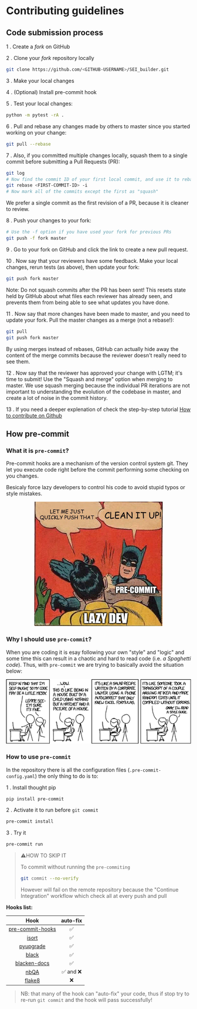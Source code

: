 # Contributing guidelines

## Code submission process

1 . Create a *fork* on GitHub

2 . Clone your *fork* repository locally

```bash
git clone https://github.com/<GITHUB-USERNAME>/SEI_builder.git
```

3 . Make your local changes

4 . (Optional) Install pre-commit hook

5 . Test your local changes:

```bash
python -m pytest -rA .
```

6 . Pull and rebase any changes made by others to master since you started working
on your change:

```bash
git pull --rebase
```

7 . Also, if you committed multiple changes locally, squash them to a single
commit before submitting a Pull Requests (PR):

```bash
git log
# Now find the commit ID of your first local commit, and use it to rebase
git rebase <FIRST-COMMIT-ID> -i
# Now mark all of the commits except the first as "squash"
```

We prefer a single commit as the first revision of a PR, because it is cleaner
 to review.

8 . Push your changes to your fork:

```bash
# Use the -f option if you have used your fork for previous PRs
git push -f fork master
```

9 . Go to your fork on GitHub and click the link to create a new pull request.

10 . Now say that your reviewers have some feedback. Make your local changes,
rerun tests (as above), then update your fork:

```bash
git push fork master
```

 Note: Do not squash commits after the PR has been sent! This resets state held
 by GitHub about what files each reviewer has already seen, and prevents them
 from being able to see what updates you have done.

11 . Now say that more changes have been made to master, and you need to update
your fork. Pull the master changes as a merge (not a rebase!):

```bash
git pull
git push fork master
```

 By using merges instead of rebases, GitHub can actually hide away the content
 of the merge commits because the reviewer doesn't really need to see them.

12 . Now say that the reviewer has approved your change with LGTM; it's time to
submit! Use the "Squash and merge" option when merging to master. We use squash
merging because the individual PR iterations are not important to understanding
the evolution of the codebase in master, and create a lot of noise in the
commit history.

13 . If you need a deeper explenation of check the step-by-step tutorial [How to contribute on Github](https://www.dataschool.io/how-to-contribute-on-github/)


## How pre-commit

### What it is `pre-commit`?

Pre-commit hooks are a mechanism of the version control system git.
They let you execute code right before the commit performing some checking on you changes.

Besicaly force lazy developers to control his code to avoid stupid typos or style mistakes.

<p align="center">
 <img
  width="350"
  alt="Lazy developers"
  src="img/fun-precommit.jpeg">
</p>

### Why I should use `pre-commit`?

When you are coding it is esay following your own "style" and "logic" and some time this can result in a chaotic and hard to read code (i.e. *a Spaghetti code*).
Thus, with `pre-commit` we are trying to basically avoid the situation below:

<p align="center">
 <img
  width="650"
  alt="Spaghetti Code"
  src="img/fun-codestyle.png">
</p>

### How to use `pre-commit`

In the repository there is all the configuration files (`.pre-commit-config.yaml`) the only thing to do is to:

1 . Install thought pip
```bash
pip install pre-commit
```

2 . Activate it to run before `git commit`
```bash
pre-commit install
```

3 . Try it

```bash
pre-commit run
```

>⚠️HOW TO SKIP IT
>
> To commit without running the `pre-commiting`
> ```bash
> git commit --no-verify
> ```
> However will fail on the remote repository because the "Continue Integration" workflow which check all at every push and pull

**Hooks list:**

| Hook | auto-fix |
| :---: | :---: |
| [pre-commit-hooks](https://github.com/pre-commit/pre-commit-hooks) | ✅ |
| [isort](https://github.com/timothycrosley/isort) | ✅ |
| [pyupgrade](https://github.com/asottile/pyupgrade) | ✅ |
| [black](https://github.com/psf/black) | ✅ |
| [blacken-docs](https://github.com/asottile/blacken-docs) | ✅ |
| [nbQA](https://github.com/nbQA-dev/nbQA) | ✅ and ❌ |
| [flake8](https://gitlab.com/pycqa/flake8) | ❌ |

>NB: that many of the hook can "auto-fix" your code, thus if stop try to re-run `git commit`
>and the hook will pass successfully!

